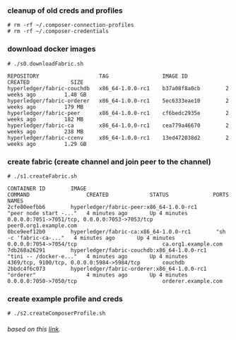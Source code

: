 ### cleanup of old creds and profiles
```
# rm -rf ~/.composer-connection-profiles
# rm -rf ~/.composer-credentials
```

### download docker images
```
# ./s0.downloadFabric.sh
```
```
REPOSITORY                   TAG                 IMAGE ID            CREATED             SIZE
hyperledger/fabric-couchdb   x86_64-1.0.0-rc1    b37a08f8a0cb        2 weeks ago         1.48 GB
hyperledger/fabric-orderer   x86_64-1.0.0-rc1    5ec6333eae10        2 weeks ago         179 MB
hyperledger/fabric-peer      x86_64-1.0.0-rc1    cf6bedc2935e        2 weeks ago         182 MB
hyperledger/fabric-ca        x86_64-1.0.0-rc1    cea779a46670        2 weeks ago         238 MB
hyperledger/fabric-ccenv     x86_64-1.0.0-rc1    13ed472038d2        2 weeks ago         1.29 GB
```

### create fabric (create channel and join peer to the channel)
```
# ./s1.createFabric.sh 
```
```javastript
CONTAINER ID        IMAGE                                         COMMAND                  CREATED             STATUS              PORTS                                            NAMES
2cfe80eefbb6        hyperledger/fabric-peer:x86_64-1.0.0-rc1      "peer node start -..."   4 minutes ago       Up 4 minutes        0.0.0.0:7051->7051/tcp, 0.0.0.0:7053->7053/tcp   peer0.org1.example.com
0bce9eef12b0        hyperledger/fabric-ca:x86_64-1.0.0-rc1        "sh -c 'fabric-ca-..."   4 minutes ago       Up 4 minutes        0.0.0.0:7054->7054/tcp                           ca.org1.example.com
7db268a26291        hyperledger/fabric-couchdb:x86_64-1.0.0-rc1   "tini -- /docker-e..."   4 minutes ago       Up 4 minutes        4369/tcp, 9100/tcp, 0.0.0.0:5984->5984/tcp       couchdb
2bbdc4f6c073        hyperledger/fabric-orderer:x86_64-1.0.0-rc1   "orderer"                4 minutes ago       Up 4 minutes        0.0.0.0:7050->7050/tcp                           orderer.example.com
```

### create example profile and creds
```
# ./s2.createComposerProfile.sh
```

###### based on this [link](https://github.com/hyperledger/composer-tools/blob/master/packages/fabric-dev-servers/README.md).

